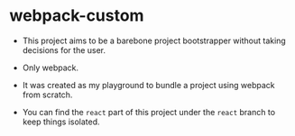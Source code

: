 # webpack-custom

- This project aims to be a barebone project bootstrapper without taking decisions for the user.

- Only webpack.

- It was created as my playground to bundle a project using webpack from scratch.

- You can find the `react` part of this project under the `react` branch to keep things isolated.

